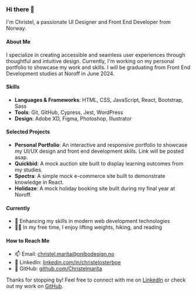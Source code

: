 ### Hi there 👋

I'm Christel, a passionate UI Designer and Front End Developer from Norway.

#### About Me
I specialize in creating accessible and seamless user experiences through thoughtful and intuitive design. Currently, I'm working on my personal portfolio to showcase my work and skills. I will be graduating from Front End Development studies at Noroff in June 2024.

#### Skills
- **Languages & Frameworks**: HTML, CSS, JavaScript, React, Bootstrap, Sass
- **Tools**: Git, GitHub, Cypress, Jest, WordPress
- **Design**: Adobe XD, Figma, Photoshop, Illustrator

#### Selected Projects
- **Personal Portfolio**: An interactive and responsive portfolio to showcase my UI/UX design and front end development skills. Link will be posted asap.
- **Quickbid**: A mock auction site built to display learning outcomes from my studies.
- **Spectra**: A simple mock e-commerce site built to demonstrate knowledge in React.
- **Holidaze**: A mock holiday booking site built during my final year at Noroff.

#### Currently
- 🌱 Enhancing my skills in modern web development technologies
- 💪🏻 In my free time, I enjoy lifting weights, hiking, and reading

#### How to Reach Me
- 📫 Email: [christel.marita@onibodesign.no](mailto:christel.marita@onibodesign.no)
- 💼 LinkedIn: [linkedin.com/in/christelosterboe](https://linkedin.com/in/christelosterboe)
- 🐙 GitHub: [github.com/Christelmarita](https://github.com/Christelmarita)

Thanks for stopping by! Feel free to connect with me on [LinkedIn](https://linkedin.com/in/christelosterboe) or check out my work on [GitHub](https://github.com/Christelmarita).
